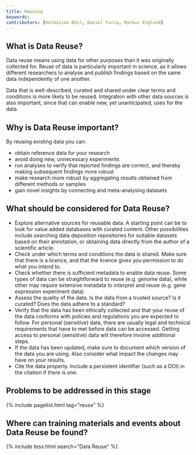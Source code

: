 ```yaml
---
title: Reusing
keywords:
contributors: [Korbinian Bösl, Daniel Faria, Markus Englund]
---
```


## What is Data Reuse?

Data reuse means using data for other purposes than it was originally collected for. Reuse of data is particularly important in science, as it allows different researchers to analyse and publish findings based on the same data independently of one another.

Data that is well-described, curated and shared under clear terms and conditions is more likely to be reused. Integration with other data sources is also important, since that can enable new, yet unanticipated, uses for the data.

## Why is Data Reuse important?

By reusing existing data you can:

* obtain reference data for your research
* avoid doing new, unnecessary experiments
* run analyses to verify that reported findings are correct, and thereby making subsequent findings more robust
* make research more robust by aggregating results obtained from different methods or samples
* gain novel insights by connecting and meta-analysing datasets

## What should be considered for Data Reuse?

* Explore alternative sources for reusable data. A starting point can be to look for value added databases with curated content. Other possibilities include searching data deposition repositories for suitable datasets based on their annotation, or obtaining data directly from the author of a scientific article.
* Check under which terms and conditions the data is shared. Make sure that there is a licence, and that the licence gives you permission to do what you intend to.
* Check whether there is sufficient metadata to enable data reuse. Some types of data can be straightforward to reuse (e.g. genome data), while other may require extensive metadata to interpret and reuse (e.g. gene expression experiment data).
* Assess the quality of the data. Is the data from a trusted source? Is it curated? Does the data adhere to a standard?
* Verify that the data has been ethically collected and that your reuse of the data conforms with policies and regulations you are expected to follow. For personal (sensitive) data, there are usually legal and technical requirements that have to met before data can be accessed. Getting access to personal (sensitive) data will therefore involve additional steps.
* If the data has been updated, make sure to document which version of the data you are using. Also consider what impact the changes may have on your results.
* Cite the data properly. Include a persistent identifier (such as a DOI) in the citation if there is one.

## Problems to be addressed in this stage

{% include pagelist.html tag="reuse" %}

## Where can training materials and events about Data Reuse be found?

{% include tess.html search="Data Reuse" %}

<!-- * File format
* Data volume
* Licences
* Ontology
* Data organisation
* Identifiers
* Data quality
* Responsibilities
* Ethical and legal issues -->

<!-- ## External links
missing content -->
